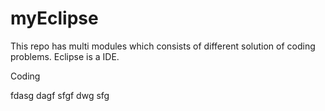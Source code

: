 # myEclipse
This repo has multi modules which consists of different solution of coding problems.
Eclipse is a IDE.

Coding

fdasg
dagf
sfgf
dwg
sfg
